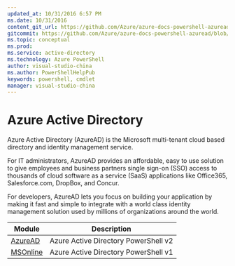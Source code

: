 ```yaml
---
updated_at: 10/31/2016 6:57 PM
ms.date: 10/31/2016
content_git_url: https://github.com/Azure/azure-docs-powershell-azuread/blob/live/Azure%20AD%20Cmdlets/index.md
gitcommit: https://github.com/Azure/azure-docs-powershell-azuread/blob/40dbc50e98800f04fb3ccacf724ec4cfa7dc98d2/Azure%20AD%20Cmdlets/index.md
ms.topic: conceptual
ms.prod: 
ms.service: active-directory
ms.technology: Azure PowerShell
author: visual-studio-china
ms.author: PowerShellHelpPub
keywords: powershell, cmdlet
manager: visual-studio-china
---
```

# Azure Active Directory

Azure Active Directory (AzureAD) is the Microsoft multi-tenant cloud based directory and identity management service.

For IT administrators, AzureAD provides an affordable, easy to use solution to give employees and business partners single sign-on (SSO) access to thousands of cloud software as a service (SaaS) applications like Office365, Salesforce.com, DropBox, and Concur. 

For developers, AzureAD lets you focus on building your application by making it fast and simple to integrate with a world class identity management solution used by millions of organizations around the world.

Module | Description
------ | -----------
[AzureAD](./AzureAD/v2/AzureActiveDirectory.md) | Azure Active Directory PowerShell v2
[MSOnline](./MSOnline/v1/AzureActiveDirectory.md)| Azure Active Directory PowerShell v1
